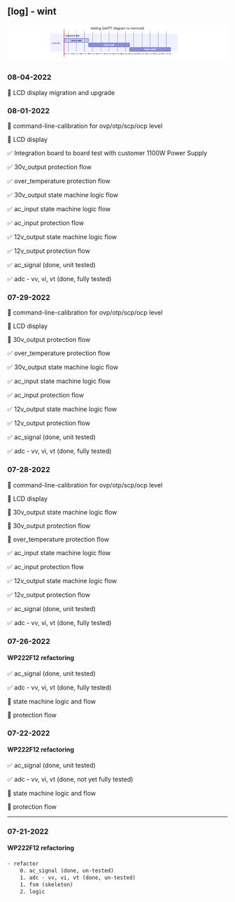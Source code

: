 ## [log] - wint

![](./wint_gantt.drawio.png)

### 08-04-2022

:construction: LCD display migration and upgrade

### 08-01-2022
:construction: command-line-calibration for ovp/otp/scp/ocp level

:construction: LCD display

:white_check_mark: Integration board to board test with customer 1100W Power Supply

:white_check_mark: 30v_output protection flow

:white_check_mark: over_temperature protection flow

:white_check_mark: 30v_output state machine logic flow

:white_check_mark: ac_input state machine logic flow

:white_check_mark: ac_input protection flow

:white_check_mark: 12v_output state machine logic flow

:white_check_mark: 12v_output protection flow

:white_check_mark:      ac_signal (done, unit tested)

:white_check_mark: adc - vv, vi, vt (done, fully tested)


### 07-29-2022
:construction: command-line-calibration for ovp/otp/scp/ocp level

:construction: LCD display

:construction: 30v_output protection flow

:white_check_mark: over_temperature protection flow

:white_check_mark: 30v_output state machine logic flow

:white_check_mark: ac_input state machine logic flow

:white_check_mark: ac_input protection flow

:white_check_mark: 12v_output state machine logic flow

:white_check_mark: 12v_output protection flow

:white_check_mark:      ac_signal (done, unit tested)

:white_check_mark: adc - vv, vi, vt (done, fully tested)


### 07-28-2022
:construction: command-line-calibration for ovp/otp/scp/ocp level

:construction: LCD display

:construction: 30v_output state machine logic flow

:construction: 30v_output protection flow

:construction: over_temperature protection flow

:white_check_mark: ac_input state machine logic flow

:white_check_mark: ac_input protection flow

:white_check_mark: 12v_output state machine logic flow

:white_check_mark: 12v_output protection flow

:white_check_mark:      ac_signal (done, unit tested)

:white_check_mark: adc - vv, vi, vt (done, fully tested)

### 07-26-2022
#### WP222F12 refactoring
:white_check_mark:      ac_signal (done, unit tested)

:white_check_mark: adc - vv, vi, vt (done, fully tested)

:construction: state machine logic and flow

:construction: protection flow

### 07-22-2022
#### WP222F12 refactoring
:white_check_mark:      ac_signal (done, unit tested)

:white_check_mark: adc - vv, vi, vt (done, not yet fully tested)

:construction: state machine logic and flow

:construction: protection flow

---
### 07-21-2022
#### WP222F12 refactoring
    - refactor
        0. ac_signal (done, un-tested)
        1. adc - vv, vi, vt (done, un-tested)
        1. fsm (skeleton)
        2. logic
